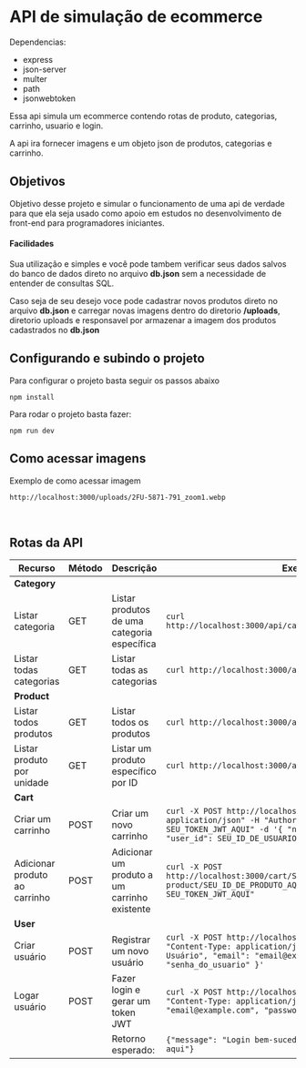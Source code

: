 # API de simulação de ecommerce

Dependencias:

 - express
 - json-server
 - multer
 - path
 - jsonwebtoken

Essa api simula um ecommerce contendo rotas de produto, categorias, carrinho, usuario e login.

A api ira fornecer imagens e um objeto json de produtos, categorias e carrinho.

## Objetivos

Objetivo desse projeto e simular o funcionamento de uma api de verdade
para que ela seja usado como apoio em estudos no desenvolvimento de
front-end para programadores iniciantes.

#### Facilidades

Sua utilização e simples e você pode tambem verificar seus dados salvos
do banco de dados direto no arquivo **db.json** sem a necessidade de
entender de consultas SQL. 

Caso seja de seu desejo voce pode cadastrar
novos produtos direto no arquivo **db.json** e carregar novas imagens
dentro do diretorio **/uploads**, diretorio uploads e responsavel
por armazenar a imagem dos produtos cadastrados no **db.json**

## Configurando e subindo o projeto

Para configurar o projeto basta seguir os passos abaixo

``npm install``

Para rodar o projeto basta fazer:

``npm run dev``

## Como acessar imagens

Exemplo de como acessar imagem

``http://localhost:3000/uploads/2FU-5871-791_zoom1.webp``

<br />

## Rotas da API

| Recurso                       | Método | Descrição                                       | Exemplo                                      |
| ----------------------------- | ------ | ----------------------------------------------- | -------------------------------------------- |
| **Category**                  |        |                                                 |                                              |
| Listar categoria              |  GET   | Listar produtos de uma categoria específica     | `curl http://localhost:3000/api/categories/{categoryId}/products` |
| Listar todas categorias       |  GET   | Listar todas as categorias                      | `curl http://localhost:3000/api/categories`  |
| **Product**                   |        |                                                 |                                              |
| Listar todos produtos         |  GET   | Listar todos os produtos                        | `curl http://localhost:3000/api/products`    |
| Listar produto por unidade    |  GET   | Listar um produto específico por ID             | `curl http://localhost:3000/api/products/{productId}` |
| **Cart**                      |        |                                                 |                                              |
| Criar um carrinho             |  POST  | Criar um novo carrinho                          | `curl -X POST http://localhost:3000/cart -H "Content-Type: application/json" -H "Authorization: Bearer SEU_TOKEN_JWT_AQUI" -d '{ "name": "Nome do Carrinho", "user_id": SEU_ID_DE_USUARIO_AQUI }'`   |
| Adicionar produto ao carrinho |  POST  | Adicionar um produto a um carrinho existente | `curl -X POST http://localhost:3000/cart/SEU_ID_DE_CARRINHO_AQUI/add-product/SEU_ID_DE_PRODUTO_AQUI -H "Authorization: Bearer SEU_TOKEN_JWT_AQUI"` |
| **User**                      |        |                                                 |                                               |
| Criar usuário                 |  POST  | Registrar um novo usuário                       | `curl -X POST http://localhost:3000/api/users/register -H "Content-Type: application/json" -d '{ "name": "Nome do Usuário", "email": "email@example.com", "password": "senha_do_usuario" }'`         |
| Logar usuário                 |  POST  | Fazer login e gerar um token JWT                | `curl -X POST http://localhost:3000/api/users/login -H "Content-Type: application/json" -d '{ "email": "email@example.com", "password": "senha_do_usuario" }'` |
|                   |        | Retorno esperado:                               | `{"message": "Login bem-sucedido", "token": "seu-token-jwt-aqui"}` |
